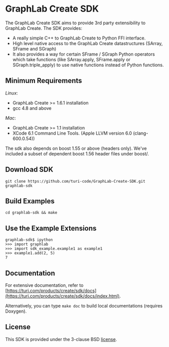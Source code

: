 GraphLab Create SDK
===================

The GraphLab Create SDK aims to provide 3rd party extensibility to GraphLab
Create. The SDK provides:

- A really simple C++ to GraphLab Create to Python FFI interface.
- High level native access to the GraphLab Create datastructures (SArray, SFrame and SGraph)
- It also provides a way for certain SFrame / SGraph Python operators which
  take functions (like SArray.apply, SFrame.apply or SGraph.triple_apply) to
  use native functions instead of Python functions.

Minimum Requirements
--------------------
*Linux*:

- GraphLab Create >= 1.6.1 installation
- gcc 4.8 and above

*Mac*:

- GraphLab Create >= 1.1 installation
- XCode 6.1 Command Line Tools. (Apple LLVM version 6.0 (clang-600.0.54))

The sdk also depends on boost 1.55 or above (headers only). We've included a subset of dependent boost 1.56 header files under boost/.

Download SDK
-------------
```
git clone https://github.com/turi-code/GraphLab-Create-SDK.git graphlab-sdk
```

Build Examples
--------------
```
cd graphlab-sdk && make
```

Use the Example Extensions
--------------------------
```
graphlab-sdk$ ipython
>>> import graphlab
>>> import sdk_example.example1 as example1
>>> example1.add(2, 5)
7
```

Documentation
-------------

For extensive documentation, refer to [https://turi.com/products/create/sdk/docs](https://turi.com/products/create/sdk/docs/index.html).

Alternatively, you can type `make doc` to build local documentations (requires Doxygen).

License
-------
This SDK is provided under the 3-clause BSD [license](LICENSE).
